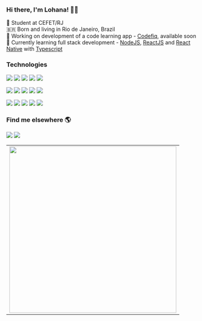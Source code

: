 ### Hi there, I'm Lohana! 👋🏽

📝 Student at CEFET/RJ<br>
🇧🇷 Born and living in Rio de Janeiro, Brazil <br>
📱 Working on development of a code learning app - [Codefiq](https://github.com/heyloh/codefiq), available soon<br>
🌱 Currently learning full stack development - [NodeJS](https://nodejs.org/), [ReactJS](https://reactjs.org/) and [React Native](https://reactnative.dev/) with [Typescript](https://www.typescriptlang.org/)

### Technologies
<p>
    <img src="https://img.shields.io/badge/html5%20-%23E34F26.svg?&style=for-the-badge&logo=html5&logoColor=white"/>
    <img src="https://img.shields.io/badge/css3%20-%231572B6.svg?&style=for-the-badge&logo=css3&logoColor=white"/>
    <img src="https://img.shields.io/badge/javascript%20-%23323330.svg?&style=for-the-badge&logo=javascript&logoColor=%23F7DF1E"/>
    <img src="https://img.shields.io/badge/node.js%20-%2343853D.svg?&style=for-the-badge&logo=node.js&logoColor=white"/>
    <img src="https://img.shields.io/badge/typescript%20-%23007ACC.svg?&style=for-the-badge&logo=typescript&logoColor=white"/>
</p>
<p>
    <img src="https://img.shields.io/badge/react%20-%2320232a.svg?&style=for-the-badge&logo=react&logoColor=%2361DAFB"/>
    <img src="https://img.shields.io/badge/react_native%20-%2320232a.svg?&style=for-the-badge&logo=react&logoColor=%2361DAFB"/>
    <img src="https://img.shields.io/badge/webpack%20-%238DD6F9.svg?&style=for-the-badge&logo=webpack&logoColor=black" />
    <img src="https://img.shields.io/badge/express.js%20-%23404d59.svg?&style=for-the-badge"/>
    <img src="https://img.shields.io/badge/figma%20-%23F24E1E.svg?&style=for-the-badge&logo=figma&logoColor=white"/>
</p>
<p>
    <img src="https://img.shields.io/badge/git%20-%23F05033.svg?&style=for-the-badge&logo=git&logoColor=white"/>
    <img src="https://img.shields.io/badge/github%20-%23121011.svg?&style=for-the-badge&logo=github&logoColor=white"/>
    <img src ="https://img.shields.io/badge/postgres-%23316192.svg?&style=for-the-badge&logo=postgresql&logoColor=white"/>
    <img src ="https://img.shields.io/badge/MongoDB-%234ea94b.svg?&style=for-the-badge&logo=mongodb&logoColor=white"/>
    <img src ="https://img.shields.io/badge/sqlite-%2307405e.svg?&style=for-the-badge&logo=sqlite&logoColor=white"/>
</p>

### Find me elsewhere 🌎
<p>
    <a href="https://www.linkedin.com/in/heyloh/"><img src="https://img.shields.io/badge/heyloh%20-%230077B5.svg?&style=for-the-badge&logo=linkedin&logoColor=white"/></a>
     <a href="https://twitter.com/heeeloh"><img src="https://img.shields.io/badge/heeeloh%20-%231DA1F2.svg?&style=for-the-badge&logo=Twitter&logoColor=white"/></a>
</p>

<center>
    <table align="center">
      <tr>
          <td>
              <img width="440px" align="center" src="https://github-readme-stats.vercel.app/api?username=heyloh&count_private=true&hide_border=true" />
          </td>
      </tr>  
    </table>
</center>
